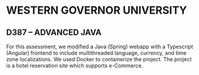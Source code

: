 # WESTERN GOVERNOR UNIVERSITY 
## D387 – ADVANCED JAVA

For this assessment, we modified a Java (Spring) webapp with a Typescript (Angular) frontend to include multithreaded language, currency, and time zone localizations. We used Docker to containerize the project.
The project is a hotel reservation site which supports e-Commerce.
